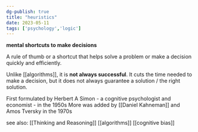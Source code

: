 ```yaml
---
dg-publish: true
title: "heuristics"
date: 2023-05-11
tags: ['psychology','logic']
---
```


**mental shortcuts to make decisions**

A rule of thumb or a shortcut that helps solve a problem or make a decision quickly and efficiently.

Unlike [[algorithms]], it is **not always successful**. It cuts the time needed to make a decision, but it does not always guarantee a solution / the right solution. 

First formulated by Herbert A Simon - a cognitive psychologist and economist - in the 1950s 
More was added by [[Daniel Kahneman]] and Amos Tversky in the 1970s




see also: [[Thinking and Reasoning]] 
[[algorithms]]
[[cognitive bias]]

